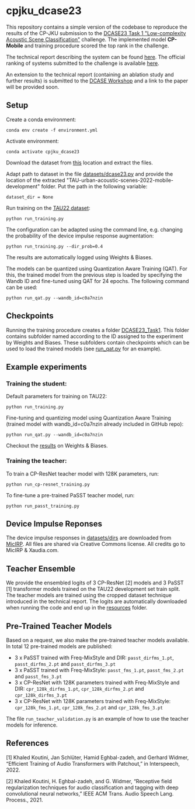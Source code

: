 # cpjku_dcase23

This repository contains a simple version of the codebase to reproduce the results of the CP-JKU submission 
to the [DCASE23 Task 1 "Low-complexity Acoustic Scene Classification"](https://dcase.community/challenge2023/task-low-complexity-acoustic-scene-classification) challenge.
The implemented model **CP-Mobile** and training procedure scored the top rank in the challenge.

The technical report describing the system can be found [here](https://dcase.community/documents/challenge2023/technical_reports/DCASE2023_Schmid_28_t1.pdf). 
The official ranking of systems submitted to the challenge is available [here](https://dcase.community/challenge2023/task-low-complexity-acoustic-scene-classification-results).

An extension to the technical report (containing an ablation study and further results) is submitted to the [DCASE Workshop](https://dcase.community/workshop2023/) and a link to the paper will be provided soon.

## Setup

Create a conda environment:

```
conda env create -f environment.yml
```

Activate environment:

```
conda activate cpjku_dcase23
```

Download the dataset from [this](https://zenodo.org/record/6337421) location and extract the files.

Adapt path to dataset in the file [datasets/dcase23.py](datasets/dcase23.py) and provide the location of the extracted
"TAU-urban-acoustic-scenes-2022-mobile-development" folder. Put the path in the following variable:

```
dataset_dir = None
```

Run training on the [TAU22 dataset](https://zenodo.org/record/6337421):

```
python run_training.py
```

The configuration can be adapted using the command line, e.g. changing the probability of the device impulse response augmentation:

```
python run_training.py --dir_prob=0.4
```

The results are automatically logged using Weights & Biases.

The models can be quantized using Quantization Aware Training (QAT). For this, the trained model from the previous step is loaded by
specifying the Wandb ID and fine-tuned using QAT for 24 epochs. The following command can be used:

```
python run_qat.py --wandb_id=c0a7nzin
```

## Checkpoints

Running the training procedure creates a folder [DCASE23_Task1](DCASE23_Task1). This folder contains subfolder named according
to the ID assigned to the experiment by Weights and Biases. These subfolders contain checkpoints which can be used to load
the trained models (see [run_qat.py](run_qat.py) for an example).

## Example experiments

### Training the student: 

Default parameters for training on TAU22: 

```
python run_training.py
```

Fine-tuning and quantizing model using Quantization Aware Training (trained model with wandb_id=c0a7nzin already included
in GitHub repo):

```
python run_qat.py --wandb_id=c0a7nzin
```

Checkout the [results](https://wandb.ai/florians/DCASE23_Task1/reports/Test-run-of-CPJKU-Submission-to-DCASE23-Task-1--Vmlldzo0NzEwNjIy?accessToken=vcgldrnpus2r27wr2hir9g0t6l84mat2n9760ab3xf2nbzu9p5850h2g4t8pas63) on Weights & Biases.

### Training the teacher:

To train a CP-ResNet teacher model with 128K parameters, run: 

```
python run_cp-resnet_training.py
```

To fine-tune a pre-trained PaSST teacher model, run:
```
python run_passt_training.py
```


## Device Impulse Reponses

The device impulse responses in [datasets/dirs](datasets/dirs) are downloaded from [MicIRP](http://micirp.blogspot.com/). All files
are shared via Creative Commons license. All credits go to MicIRP & Xaudia.com.


## Teacher Ensemble

We provide the ensembled logits of 3 CP-ResNet [2] models and 3 PaSST [1] transformer models trained on the TAU22 development set train split.
The teacher models are trained using the cropped dataset technique introduced in the technical report. The logits
are automatically downloaded when running the code and end up in the [resources](resources) folder.

## Pre-Trained Teacher Models

Based on a request, we also make the pre-trained teacher models available. 
In total 12 pre-trained models are published:
* 3 x PaSST trained with Freq-MixStyle and DIR: ```passt_dirfms_1.pt```, ```passt_dirfms_2.pt``` and ```passt_dirfms_3.pt```
* 3 x PaSST trained with Freq-MixStyle: ```passt_fms_1.pt```, ```passt_fms_2.pt``` and ```passt_fms_3.pt```
* 3 x CP-ResNet with 128K parameters trained with Freq-MixStyle and DIR: ```cpr_128k_dirfms_1.pt```, ```cpr_128k_dirfms_2.pt``` and ```cpr_128k_dirfms_3.pt```
* 3 x CP-ResNet with 128K parameters trained with Freq-MixStyle: ```cpr_128k_fms_1.pt```, ```cpr_128k_fms_2.pt``` and ```cpr_128k_fms_3.pt```

The file ```run_teacher_validation.py``` is an example of how to use the teacher models for inference.

## References

[1] Khaled Koutini, Jan Schlüter, Hamid Eghbal-zadeh, and Gerhard Widmer, “Efficient Training of Audio Transformers with Patchout,” in Interspeech, 2022.

[2] Khaled Koutini, H. Eghbal-zadeh, and G. Widmer, “Receptive field
regularization techniques for audio classification and tagging
with deep convolutional neural networks,” IEEE ACM Trans.
Audio Speech Lang. Process., 2021.